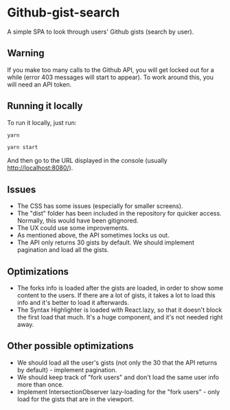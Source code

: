# Github-gist-search

A simple SPA to look through users' Github gists (search by user).

## Warning

If you make too many calls to the Github API, you will get locked out for a while (error 403 messages will start to appear). To work around this, you will need an API token.

## Running it locally

To run it locally, just run:

```bash
yarn

yarn start
```

And then go to the URL displayed in the console (usually <http://localhost:8080/>).

## Issues

- The CSS has some issues (especially for smaller screens).
- The "dist" folder has been included in the repository for quicker access. Normally, this would have been gitignored.
- The UX could use some improvements.
- As mentioned above, the API sometimes locks us out.
- The API only returns 30 gists by default. We should implement pagination and load all the gists.

## Optimizations

- The forks info is loaded after the gists are loaded, in order to show some content to the users. If there are a lot of gists, it takes a lot to load this info and it's better to load it afterwards.
- The Syntax Highlighter is loaded with React.lazy, so that it doesn't block the first load that much. It's a huge component, and it's not needed right away.

## Other possible optimizations

- We should load all the user's gists (not only the 30 that the API returns by default) - implement pagination.
- We should keep track of "fork users" and don't load the same user info more than once.
- Implement IntersectionObserver lazy-loading for the "fork users" - only load for the gists that are in the viewport.
